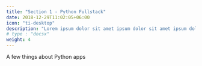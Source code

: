 ```yaml
---
title: "Section 1 - Python Fullstack"
date: 2018-12-29T11:02:05+06:00
icon: "ti-desktop"
description: "Lorem ipsum dolor sit amet ipsum dolor sit amet ipsum dolor sit amet"
# type : "docsx"
weight: 4
---
```


A few things about Python apps
